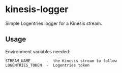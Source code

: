 # kinesis-logger

Simple Logentries logger for a Kinesis stream.

## Usage

Environment variables needed:

```
STREAM_NAME       -  the Kinesis stream to follow
LOGENTRIES_TOKEN  -  Logentries token
```
